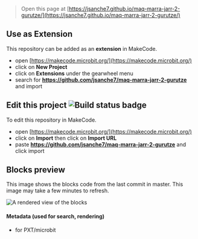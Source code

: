 
> Open this page at [https://jsanche7.github.io/maq-marra-jarr-2-gurutze/](https://jsanche7.github.io/maq-marra-jarr-2-gurutze/)

## Use as Extension

This repository can be added as an **extension** in MakeCode.

* open [https://makecode.microbit.org/](https://makecode.microbit.org/)
* click on **New Project**
* click on **Extensions** under the gearwheel menu
* search for **https://github.com/jsanche7/maq-marra-jarr-2-gurutze** and import

## Edit this project ![Build status badge](https://github.com/jsanche7/maq-marra-jarr-2-gurutze/workflows/MakeCode/badge.svg)

To edit this repository in MakeCode.

* open [https://makecode.microbit.org/](https://makecode.microbit.org/)
* click on **Import** then click on **Import URL**
* paste **https://github.com/jsanche7/maq-marra-jarr-2-gurutze** and click import

## Blocks preview

This image shows the blocks code from the last commit in master.
This image may take a few minutes to refresh.

![A rendered view of the blocks](https://github.com/jsanche7/maq-marra-jarr-2-gurutze/raw/master/.github/makecode/blocks.png)

#### Metadata (used for search, rendering)

* for PXT/microbit
<script src="https://makecode.com/gh-pages-embed.js"></script><script>makeCodeRender("{{ site.makecode.home_url }}", "{{ site.github.owner_name }}/{{ site.github.repository_name }}");</script>
